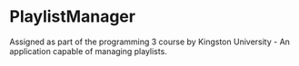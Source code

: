 # PlaylistManager
Assigned as part of the programming 3 course by Kingston University - An application capable of managing playlists. 
